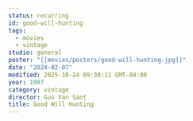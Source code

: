 ```yaml
---
status: recurring
id: good-will-hunting
tags:
  - movies
  - vintage
studio: general
poster: "[[movies/posters/good-will-hunting.jpg]]"
date: "2024-02-07"
modified: 2025-10-24 09:30:11 GMT-04:00
year: 1997
category: vintage
director: Gus Van Sant
title: Good Will Hunting
---
```

